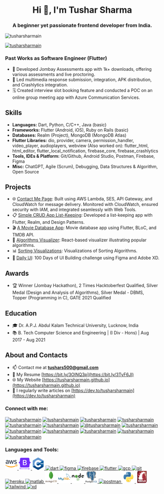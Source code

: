 <h1 align="center">Hi 👋, I'm Tushar Sharma</h1>
<h3 align="center">A beginner yet passionate frontend developer from India.</h3>

<p align="left"> <img src="https://komarev.com/ghpvc/?username=tusharsharmain&label=Profile%20views&color=0e75b6&style=flat" alt="tusharsharmain" /> </p>

<p align="left"> <a href="https://twitter.com/tusharsharmain" target="blank"><img src="https://img.shields.io/twitter/follow/tusharsharmain?logo=twitter&style=for-the-badge" alt="tusharsharmain" /></a> </p>

### Past Works as Software Engineer (Flutter)
- 🚀 Developed Jombay Assessments app with 1k+ downloads, offering various assessments and live proctoring.
- 🎥 Led multimedia response submission, integration, APK distribution, and Crashlytics integration.
- 🗓 Created interview slot booking feature and conducted a POC on an online group meeting app with Azure Communication Services.

## Skills
- **Languages:** Dart, Python, C/C++, Java (basic)
- **Frameworks:** Flutter (Android, iOS), Ruby on Rails (basic)
- **Databases:** Realm (Project), MongoDB (MongoDB Atlas)
- **Flutter Libraries:** dio, provider, camera, permission_handler, video_player, audioplayers, webview
  (Also worked on): flutter_html, html_editor, flutter_local_notification, firebase_core, firebase_crashlytics
- **Tools, IDEs & Platform:** Git/Github, Android Studio, Postman, Firebase, Figma
- **Misc:** ChatGPT, Agile (Scrum), Debugging, Data Structures & Algorithm, Open Source

## Projects
- 🌐 [Contact Me Page](https://bit.ly/4bhTcH1): Built using AWS Lambda, SES, API Gateway, and CloudWatch for message delivery. Monitored with CloudWatch, ensured security with IAM, and integrated seamlessly with Web Tools.
- 📋 [Simple CRUD App List-Keeping](https://bit.ly/3S6jcgS): Developed a list-keeping app with Flutter, Realm, and Design Patterns.
- 🎬 [A Movie Database App](https://bit.ly/3HaqIAY): Movie database app using Flutter, BLoC, and TMDB API.
- 🔄 [Algorithms Visualizer](https://bit.ly/3TMcFt1): React-based visualizer illustrating popular algorithms.
- 📊 [Sorting Visualizations](https://bit.ly/47oHWW8): Visualizations of Sorting Algorithms.
- 🎨 [Daily UI](https://bit.ly/47ss2tV): 100 Days of UI Building challenge using Figma and Adobe XD.

## Awards
- 🏆 Winner (Jombay Hackathon), 2 Times Hacktoberfest Qualified, Silver Medal (Design and Analysis of Algorithms), Silver Medal - DBMS, Topper (Programming in C), GATE 2021 Qualified

## Education
- 🎓 Dr. A.P.J. Abdul Kalam Technical University, Lucknow, India
- 📚 B. Tech Computer Science and Engineering | (I Div - Hons) | Aug 2017 - Aug 2021

## About and Contacts
- 📫 Contact me at **tushars500@gmail.com**
- 📄 My Resume [https://bit.ly/3OlNQ3p](https://bit.ly/3TyF6Jl)
- 🌐 My Website [https://tusharsharmain.github.io](https://tusharsharmain.github.io)
- 📝 I regularly write articles on [https://dev.to/tusharsharmain](https://dev.to/tusharsharmain)

<h3 align="left">Connect with me:</h3>
<p align="left">
<a href="https://codepen.io/tusharsharmain" target="blank"><img align="center" src="https://raw.githubusercontent.com/rahuldkjain/github-profile-readme-generator/master/src/images/icons/Social/codepen.svg" alt="tusharsharmain" height="30" width="40" /></a>
<a href="https://dev.to/tusharsharmain" target="blank"><img align="center" src="https://raw.githubusercontent.com/rahuldkjain/github-profile-readme-generator/master/src/images/icons/Social/devto.svg" alt="tusharsharmain" height="30" width="40" /></a>
<a href="https://twitter.com/tusharsharmain" target="blank"><img align="center" src="https://raw.githubusercontent.com/rahuldkjain/github-profile-readme-generator/master/src/images/icons/Social/twitter.svg" alt="tusharsharmain" height="30" width="40" /></a>
<a href="https://linkedin.com/in/tusharsharmain" target="blank"><img align="center" src="https://raw.githubusercontent.com/rahuldkjain/github-profile-readme-generator/master/src/images/icons/Social/linked-in-alt.svg" alt="tusharsharmain" height="30" width="40" /></a>
<a href="https://instagram.com/tusharsharmain" target="blank"><img align="center" src="https://raw.githubusercontent.com/rahuldkjain/github-profile-readme-generator/master/src/images/icons/Social/instagram.svg" alt="tusharsharmain" height="30" width="40" /></a>
<a href="https://dribbble.com/tusharsharmain" target="blank"><img align="center" src="https://raw.githubusercontent.com/rahuldkjain/github-profile-readme-generator/master/src/images/icons/Social/dribbble.svg" alt="tusharsharmain" height="30" width="40" /></a>
<a href="https://medium.com/@tusharsharmain" target="blank"><img align="center" src="https://raw.githubusercontent.com/rahuldkjain/github-profile-readme-generator/master/src/images/icons/Social/medium.svg" alt="@tusharsharmain" height="30" width="40" /></a>
<a href="https://www.codechef.com/users/tusharsharmain" target="blank"><img align="center" src="https://cdn.jsdelivr.net/npm/simple-icons@3.1.0/icons/codechef.svg" alt="tusharsharmain" height="30" width="40" /></a>
<a href="https://www.hackerrank.com/tusharsharmain" target="blank"><img align="center" src="https://raw.githubusercontent.com/rahuldkjain/github-profile-readme-generator/master/src/images/icons/Social/hackerrank.svg" alt="tusharsharmain" height="30" width="40" /></a>
<a href="https://codeforces.com/profile/tusharsharmain" target="blank"><img align="center" src="https://raw.githubusercontent.com/rahuldkjain/github-profile-readme-generator/master/src/images/icons/Social/codeforces.svg" alt="tusharsharmain" height="30" width="40" /></a>
<a href="https://www.leetcode.com/tusharsharmain" target="blank"><img align="center" src="https://raw.githubusercontent.com/rahuldkjain/github-profile-readme-generator/master/src/images/icons/Social/leet-code.svg" alt="tusharsharmain" height="30" width="40" /></a>
<a href="https://www.hackerearth.com/tusharsharmain" target="blank"><img align="center" src="https://raw.githubusercontent.com/rahuldkjain/github-profile-readme-generator/master/src/images/icons/Social/hackerearth.svg" alt="tusharsharmain" height="30" width="40" /></a>
<a href="https://auth.geeksforgeeks.org/user/tusharsharmain" target="blank"><img align="center" src="https://raw.githubusercontent.com/rahuldkjain/github-profile-readme-generator/master/src/images/icons/Social/geeks-for-geeks.svg" alt="tusharsharmain" height="30" width="40" /></a>
</p>

<h3 align="left">Languages and Tools:</h3>
<p align="left"> <a href="https://aws.amazon.com" target="_blank" rel="noreferrer"> <img src="https://raw.githubusercontent.com/devicons/devicon/master/icons/amazonwebservices/amazonwebservices-original-wordmark.svg" alt="aws" width="40" height="40"/> </a> <a href="https://getbootstrap.com" target="_blank" rel="noreferrer"> <img src="https://raw.githubusercontent.com/devicons/devicon/master/icons/bootstrap/bootstrap-plain-wordmark.svg" alt="bootstrap" width="40" height="40"/> </a> <a href="https://www.w3schools.com/cpp/" target="_blank" rel="noreferrer"> <img src="https://raw.githubusercontent.com/devicons/devicon/master/icons/cplusplus/cplusplus-original.svg" alt="cplusplus" width="40" height="40"/> </a> <a href="https://dart.dev" target="_blank" rel="noreferrer"> <img src="https://www.vectorlogo.zone/logos/dartlang/dartlang-icon.svg" alt="dart" width="40" height="40"/> </a> <a href="https://www.figma.com/" target="_blank" rel="noreferrer"> <img src="https://www.vectorlogo.zone/logos/figma/figma-icon.svg" alt="figma" width="40" height="40"/> </a> <a href="https://firebase.google.com/" target="_blank" rel="noreferrer"> <img src="https://www.vectorlogo.zone/logos/firebase/firebase-icon.svg" alt="firebase" width="40" height="40"/> </a> <a href="https://flutter.dev" target="_blank" rel="noreferrer"> <img src="https://www.vectorlogo.zone/logos/flutterio/flutterio-icon.svg" alt="flutter" width="40" height="40"/> </a> <a href="https://cloud.google.com" target="_blank" rel="noreferrer"> <img src="https://www.vectorlogo.zone/logos/google_cloud/google_cloud-icon.svg" alt="gcp" width="40" height="40"/> </a> <a href="https://git-scm.com/" target="_blank" rel="noreferrer"> <img src="https://www.vectorlogo.zone/logos/git-scm/git-scm-icon.svg" alt="git" width="40" height="40"/> </a> <a href="https://heroku.com" target="_blank" rel="noreferrer"> <img src="https://www.vectorlogo.zone/logos/heroku/heroku-icon.svg" alt="heroku" width="40" height="40"/> </a> <a href="https://www.mathworks.com/" target="_blank" rel="noreferrer"> <img src="https://upload.wikimedia.org/wikipedia/commons/2/21/Matlab_Logo.png" alt="matlab" width="40" height="40"/> </a> <a href="https://www.mongodb.com/" target="_blank" rel="noreferrer"> <img src="https://raw.githubusercontent.com/devicons/devicon/master/icons/mongodb/mongodb-original-wordmark.svg" alt="mongodb" width="40" height="40"/> </a> <a href="https://www.mysql.com/" target="_blank" rel="noreferrer"> <img src="https://raw.githubusercontent.com/devicons/devicon/master/icons/mysql/mysql-original-wordmark.svg" alt="mysql" width="40" height="40"/> </a> <a href="https://nodejs.org" target="_blank" rel="noreferrer"> <img src="https://raw.githubusercontent.com/devicons/devicon/master/icons/nodejs/nodejs-original-wordmark.svg" alt="nodejs" width="40" height="40"/> </a> <a href="https://www.postgresql.org" target="_blank" rel="noreferrer"> <img src="https://raw.githubusercontent.com/devicons/devicon/master/icons/postgresql/postgresql-original-wordmark.svg" alt="postgresql" width="40" height="40"/> </a> <a href="https://postman.com" target="_blank" rel="noreferrer"> <img src="https://www.vectorlogo.zone/logos/getpostman/getpostman-icon.svg" alt="postman" width="40" height="40"/> </a> <a href="https://www.python.org" target="_blank" rel="noreferrer"> <img src="https://raw.githubusercontent.com/devicons/devicon/master/icons/python/python-original.svg" alt="python" width="40" height="40"/> </a> <a href="https://rubyonrails.org" target="_blank" rel="noreferrer"> <img src="https://raw.githubusercontent.com/devicons/devicon/master/icons/rails/rails-original-wordmark.svg" alt="rails" width="40" height="40"/> </a> <a href="https://tailwindcss.com/" target="_blank" rel="noreferrer"> <img src="https://www.vectorlogo.zone/logos/tailwindcss/tailwindcss-icon.svg" alt="tailwind" width="40" height="40"/> </a> <a href="https://www.adobe.com/products/xd.html" target="_blank" rel="noreferrer"> <img src="https://cdn.worldvectorlogo.com/logos/adobe-xd.svg" alt="xd" width="40" height="40"/> </a> </p>

